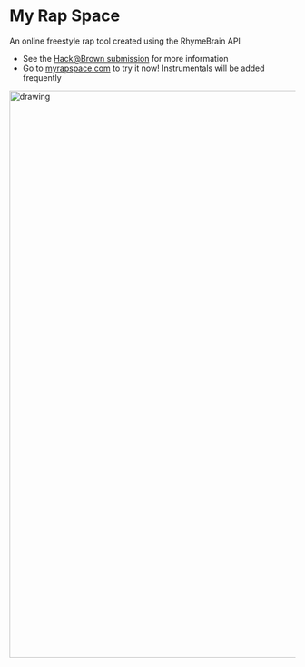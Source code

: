 # My Rap Space

An online freestyle rap tool created using the RhymeBrain API

- See the [Hack@Brown submission](https://devpost.com/software/my-rap-space) for more information
- Go to [myrapspace.com](http://myrapspace.com) to try it now! Instrumentals will be added frequently

<img src="https:./images/myrapspace.png" alt="drawing" width="1000"/>
